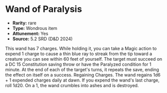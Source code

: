 
# Wand of Paralysis

* **Rarity:** rare
* **Type:** Wondrous item
* **Attunement:** Yes
* **Source:** 5.2 SRD (D&D 2024)


This wand has 7 charges. While holding it, you can take a Magic action to expend 1 charge to cause a thin blue ray to streak from the tip toward a creature you can see within 60 feet of yourself. The target must succeed on a DC 15 Constitution saving throw or have the Paralyzed condition for 1 minute. At the end of each of the target's turns, it repeats the save, ending the effect on itself on a success. Regaining Charges. The wand regains 1d6 + 1 expended charges daily at dawn. If you expend the wand's last charge, roll 1d20. On a 1, the wand crumbles into ashes and is destroyed.
